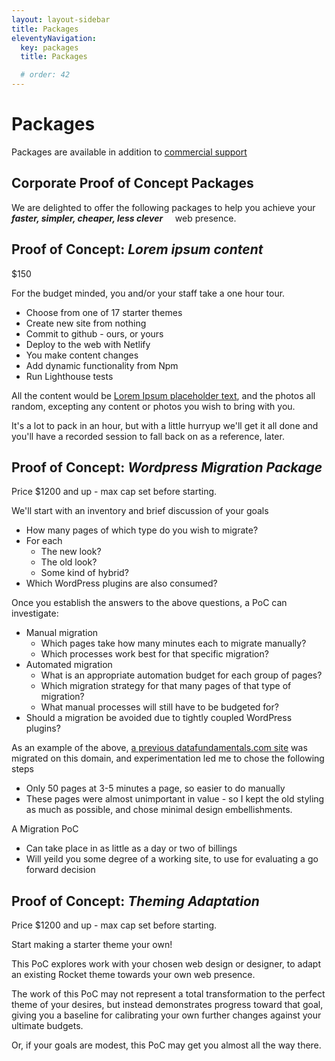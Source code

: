 ```yaml
---
layout: layout-sidebar
title: Packages
eleventyNavigation:
  key: packages
  title: Packages

  # order: 42
---
```


# Packages

Packages are available in addition to [commercial support](/packages/commercial/)

## Corporate Proof of Concept Packages

We are delighted to offer the following packages to help you achieve your _**faster, simpler, cheaper, less clever**_ &nbsp; &nbsp; web presence.

## Proof of Concept: _Lorem ipsum content_

$150

For the budget minded, you and/or your staff take a one hour tour.

- Choose from one of 17 starter themes
- Create new site from nothing
- Commit to github - ours, or yours
- Deploy to the web with Netlify
- You make content changes
- Add dynamic functionality from Npm
- Run Lighthouse tests

All the content would be [Lorem Ipsum placeholder text](https://en.wikipedia.org/wiki/Lorem_ipsum), and the photos all random, excepting any content or photos you wish to bring with you.

It's a lot to pack in an hour, but with a little hurryup we'll get it all done and you'll have a recorded session to fall back on as a reference, later.

## Proof of Concept: _Wordpress Migration Package_

Price $1200 and up - max cap set before starting.

We'll start with an inventory and brief discussion of your goals

- How many pages of which type do you wish to migrate?
- For each
  - The new look?
  - The old look?
  - Some kind of hybrid?
- Which WordPress plugins are also consumed?

Once you establish the answers to the above questions, a PoC can investigate:

- Manual migration
  - Which pages take how many minutes each to migrate manually?
  - Which processes work best for that specific migration?
- Automated migration
  - What is an appropriate automation budget for each group of pages?
  - Which migration strategy for that many pages of that type of migration?
  - What manual processes will still have to be budgeted for?
- Should a migration be avoided due to tightly coupled WordPress plugins?

As an example of the above, [a previous datafundamentals.com site](/pre2015/) was migrated on this domain, and experimentation led me to chose the following steps

- Only 50 pages at 3-5 minutes a page, so easier to do manually
- These pages were almost unimportant in value - so I kept the old styling as much as possible, and chose minimal design embellishments.

A Migration PoC

- Can take place in as little as a day or two of billings
- Will yeild you some degree of a working site, to use for evaluating a go forward decision

## Proof of Concept: _Theming Adaptation_

Price $1200 and up - max cap set before starting.

Start making a starter theme your own!

This PoC explores work with your chosen web design or designer, to adapt an existing Rocket theme towards your own web presence.

The work of this PoC may not represent a total transformation to the perfect theme of your desires, but instead demonstrates progress toward that goal, giving you a baseline for calibrating your own further changes against your ultimate budgets.

Or, if your goals are modest, this PoC may get you almost all the way there.
